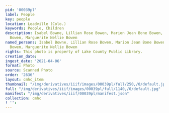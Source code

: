 ```yaml
---
pid: '00039pl'
label: People
key: people
location: Leadville (Colo.)
keywords: People, Children
description: Isabel Bowne, Lillian Rose Bowen, Marion Jean Bone Bowen, Helen Louise
  Bowen, Marguerite Nellie Bowen
named_persons: Isabel Bowne, Lillian Rose Bowen, Marion Jean Bone Bowen, Helen Louise
  Bowen, Marguerite Nellie Bowen
rights: This photo is property of Lake County Public Library.
creation_date: 
ingest_date: '2021-04-06'
format: Photo
source: Scanned Photo
order: '2636'
layout: cmhc_item
thumbnail: "/img/derivatives/iiif/images/00039pl/full/250,/0/default.jpg"
full: "/img/derivatives/iiif/images/00039pl/full/1140,/0/default.jpg"
manifest: "/img/derivatives/iiif/00039pl/manifest.json"
collection: cmhc
! '': 
---
```

